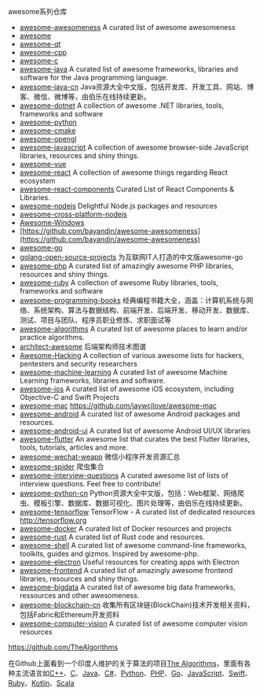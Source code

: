 awesome系列仓库
- [awesome-awesomeness](https://github.com/bayandin/awesome-awesomeness)
A curated list of awesome awesomeness
- [awesome](https://github.com/sindresorhus/awesome)
- [awesome-qt](https://github.com/JesseTG/awesome-qt)
- [awesome-cpp](https://github.com/fffaraz/awesome-cpp)
- [awesome-c](https://github.com/aleksandar-todorovic/awesome-c)
- [awesome-java](https://github.com/akullpp/awesome-java)
A curated list of awesome frameworks, libraries and software for the Java programming language.
- [awesome-java-cn](https://github.com/jobbole/awesome-java-cn)
Java资源大全中文版，包括开发库、开发工具、网站、博客、微信、微博等，由伯乐在线持续更新。
- [awesome-dotnet](https://github.com/quozd/awesome-dotnet)
A collection of awesome .NET libraries, tools, frameworks and software
- [awesome-python](https://github.com/vinta/awesome-python)
- [awesome-cmake](https://github.com/onqtam/awesome-cmake)
- [awesome-opengl](https://github.com/eug/awesome-opengl)
- [awesome-javascript](https://github.com/sorrycc/awesome-javascript)
A collection of awesome browser-side JavaScript libraries, resources and shiny things.
- [awesome-vue](https://github.com/vuejs/awesome-vue)
- [awesome-react](https://github.com/enaqx/awesome-react)
A collection of awesome things regarding React ecosystem
- [awesome-react-components](https://github.com/brillout/awesome-react-components)
Curated List of React Components & Libraries.
- [awesome-nodejs](https://github.com/sindresorhus/awesome-nodejs)
Delightful Node.js packages and resources
- [awesome-cross-platform-nodejs](https://github.com/bcoe/awesome-cross-platform-nodejs)
- [Awesome-Windows](https://github.com/Awesome-Windows/Awesome)
- [https://github.com/bayandin/awesome-awesomeness](https://github.com/bayandin/awesome-awesomeness)
- [awesome-go](https://github.com/avelino/awesome-go)
- [golang-open-source-projects](https://github.com/hackstoic/golang-open-source-projects)
为互联网IT人打造的中文版awesome-go
- [awesome-php](https://github.com/ziadoz/awesome-php)
A curated list of amazingly awesome PHP libraries, resources and shiny things.
- [awesome-ruby](https://github.com/markets/awesome-ruby)
A collection of awesome Ruby libraries, tools, frameworks and software
- [awesome-programming-books](https://github.com/jobbole/awesome-programming-books)
经典编程书籍大全，涵盖：计算机系统与网络、系统架构、算法与数据结构、前端开发、后端开发、移动开发、数据库、测试、项目与团队、程序员职业修炼、求职面试等
- [awesome-algorithms](https://github.com/tayllan/awesome-algorithms)
A curated list of awesome places to learn and/or practice algorithms.
- [architect-awesome](https://github.com/xingshaocheng/architect-awesome)
后端架构师技术图谱
- [Awesome-Hacking](https://github.com/Hack-with-Github/Awesome-Hacking)
A collection of various awesome lists for hackers, pentesters and security researchers
- [awesome-machine-learning](https://github.com/josephmisiti/awesome-machine-learning)
A curated list of awesome Machine Learning frameworks, libraries and software.
- [awesome-ios](https://github.com/vsouza/awesome-ios)
A curated list of awesome iOS ecosystem, including Objective-C and Swift Projects
- [awesome-mac](https://github.com/jaywcjlove/awesome-mac)
https://github.com/jaywcjlove/awesome-mac
- [awesome-android](https://github.com/JStumpp/awesome-android)
A curated list of awesome Android packages and resources.
- [awesome-android-ui](https://github.com/wasabeef/awesome-android-ui)
A curated list of awesome Android UI/UX libraries
- [awesome-flutter](https://github.com/Solido/awesome-flutter)
An awesome list that curates the best Flutter libraries, tools, tutorials, articles and more.
- [awesome-wechat-weapp](https://github.com/justjavac/awesome-wechat-weapp)
微信小程序开发资源汇总
- [awesome-spider](https://github.com/facert/awesome-spider)
爬虫集合
- [awesome-interview-questions](https://github.com/MaximAbramchuck/awesome-interview-questions)
A curated awesome list of lists of interview questions. Feel free to contribute! 
- [awesome-python-cn](https://github.com/jobbole/awesome-python-cn)
Python资源大全中文版，包括：Web框架、网络爬虫、模板引擎、数据库、数据可视化、图片处理等，由伯乐在线持续更新。
- [awesome-tensorflow](https://github.com/jtoy/awesome-tensorflow)
TensorFlow - A curated list of dedicated resources http://tensorflow.org
- [awesome-docker](https://github.com/veggiemonk/awesome-docker)
 A curated list of Docker resources and projects
- [awesome-rust](https://github.com/rust-unofficial/awesome-rust)
A curated list of Rust code and resources.
- [awesome-shell](https://github.com/alebcay/awesome-shell)
A curated list of awesome command-line frameworks, toolkits, guides and gizmos. Inspired by awesome-php.
- [awesome-electron](https://github.com/sindresorhus/awesome-electron)
Useful resources for creating apps with Electron
- [awesome-frontend](https://github.com/JingwenTian/awesome-frontend)
A curated list of amazingly awesome frontend libraries, resources and shiny things.
- [awesome-bigdata](https://github.com/onurakpolat/awesome-bigdata)
A curated list of awesome big data frameworks, ressources and other awesomeness.
- [awesome-blockchain-cn](https://github.com/chaozh/awesome-blockchain-cn)
收集所有区块链(BlockChain)技术开发相关资料，包括Fabric和Ethereum开发资料
- [awesome-computer-vision](https://github.com/jbhuang0604/awesome-computer-vision)
A curated list of awesome computer vision resources

https://github.com/TheAlgorithms

在Github上面看到一个印度人维护的关于算法的项目[The Algorithms](https://github.com/TheAlgorithms)，里面有各种主流语言如[C++](https://github.com/TheAlgorithms/C-Plus-Plus)、[C](https://github.com/TheAlgorithms/C)、[Java](https://github.com/TheAlgorithms/Java)、[C#](https://github.com/TheAlgorithms/C-Sharp)、[Python](https://github.com/TheAlgorithms/Python)、[PHP](https://github.com/TheAlgorithms/PHP)、[Go](https://github.com/TheAlgorithms/Go)、[JavaScript](https://github.com/TheAlgorithms/Javascript)、[Swift](https://github.com/TheAlgorithms/Swift)、[Ruby](https://github.com/TheAlgorithms/Ruby)、[Kotlin](https://github.com/TheAlgorithms/Kotlin)、[Scala](https://github.com/TheAlgorithms/Scala)
